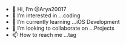 - 👋 Hi, I’m @Arya20017
- 👀 I’m interested in ...coding
- 🌱 I’m currently learning ...iOS Development
- 💞️ I’m looking to collaborate on ...Projects
- 📫 How to reach me ...tag

<!---
Arya20017/Arya20017 is a ✨ special ✨ repository because its `README.md` (this file) appears on your GitHub profile.
You can click the Preview link to take a look at your changes.
--->
